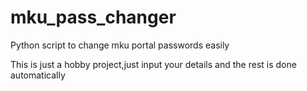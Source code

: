 # mku_pass_changer
Python script to change mku portal passwords easily

This is just a hobby project,just input your details and the rest is done automatically 
